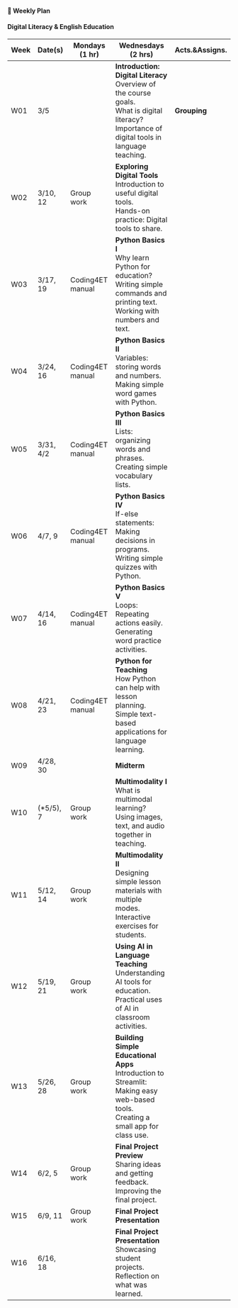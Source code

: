 #### 🌱 **Weekly Plan**

#### Digital Literacy & English Education

| Week | Date(s) | Mondays (1 hr) | Wednesdays (2 hrs) | Acts.&Assigns. |
|------|------|----------|--------|-------|
|  W01    |3/5      || **Introduction: Digital Literacy** <br> Overview of the course goals. <br> What is digital literacy? <br> Importance of digital tools in language teaching.  | **Grouping** |
|  W02    |3/10, 12| Group work | **Exploring Digital Tools** <br> Introduction to useful digital tools. <br> Hands-on practice: Digital tools to share. |       |
|  W03    |3/17, 19| Coding4ET manual | **Python Basics I** <br> Why learn Python for education? <br> Writing simple commands and printing text. <br> Working with numbers and text. |       |
|  W04    |3/24, 16| Coding4ET manual | **Python Basics II** <br> Variables: storing words and numbers. <br> Making simple word games with Python. |       |
|  W05    |3/31, 4/2| Coding4ET manual | **Python Basics III** <br> Lists: organizing words and phrases. <br> Creating simple vocabulary lists. |       |
|  W06    |4/7, 9| Coding4ET manual | **Python Basics IV** <br> If-else statements: Making decisions in programs. <br> Writing simple quizzes with Python. |       |
|  W07    |4/14, 16| Coding4ET manual | **Python Basics V** <br> Loops: Repeating actions easily. <br> Generating word practice activities. |       |
|  W08    |4/21, 23| Coding4ET manual | **Python for Teaching** <br> How Python can help with lesson planning. <br> Simple text-based applications for language learning. |       |
|  W09    |4/28, 30|   | **Midterm**|       |
|  W10    |(*5/5), 7|  Group work | **Multimodality I** <br> What is multimodal learning? <br> Using images, text, and audio together in teaching. |       |
|  W11    |5/12, 14|  Group work  | **Multimodality II** <br> Designing simple lesson materials with multiple modes. <br> Interactive exercises for students. |       |
|  W12    |5/19, 21|  Group work  | **Using AI in Language Teaching** <br> Understanding AI tools for education. <br> Practical uses of AI in classroom activities. |       |
|  W13    |5/26, 28|  Group work | **Building Simple Educational Apps** <br> Introduction to Streamlit: Making easy web-based tools. <br> Creating a small app for class use. |       |
|  W14    |6/2, 5|  Group work |**Final Project Preview** <br> Sharing ideas and getting feedback. <br> Improving the final project.|       |
|  W15    |6/9, 11|   Group work |**Final Project Presentation** |  |
|  W16    |6/16, 18|  | **Final Project Presentation** <br> Showcasing student projects. <br> Reflection on what was learned. |       |
